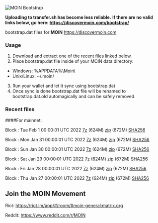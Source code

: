 ![MOIN Bootstrap](https://i.imgur.com/KjM1jMp.jpg)

**Uploading to transfer.sh has become less reliable.**
**If there are no valid links below, go here: https://discovermoin.com/bootstrap/**

bootstrap.dat files for **MOIN** https://discovermoin.com

### Usage

1. Download and extract one of the recent files linked below.
2. Place bootstrap.dat file inside of your MOIN data directory:
 - Windows: %APPDATA%\Moin\
 - Unix/Linux: ~/.moin/
3. Run your wallet and let it sync using bootstrap.dat
4. Once sync is done bootstrap.dat file will be renamed to bootstrap.dat.old automagically and can be safely removed.


### Recent files

####For mainnet:

Block : Tue Feb  1 00:00:01 UTC 2022 [7z](https://transfer.sh/5pRN5g/bootstrap.dat.20220201.7z) (624M) [zip](https://transfer.sh/RHAxvk/bootstrap.dat.20220201.zip) (672M) [SHA256](https://transfer.sh/IkESIf/sha256.txt)

Block : Mon Jan 31 00:00:01 UTC 2022 [7z](https://transfer.sh/pCiOWb/bootstrap.dat.20220131.7z) (624M) [zip](https://transfer.sh/6pisAl/bootstrap.dat.20220131.zip) (672M) [SHA256](https://transfer.sh/INvLRd/sha256.txt)

Block : Sun Jan 30 00:00:01 UTC 2022 [7z](https://transfer.sh/IrTCDt/bootstrap.dat.20220130.7z) (624M) [zip](https://transfer.sh/cVNYSA/bootstrap.dat.20220130.zip) (672M) [SHA256](https://transfer.sh/7ISwKX/sha256.txt)

Block : Sat Jan 29 00:00:01 UTC 2022 [7z](https://transfer.sh/WV8aY7/bootstrap.dat.20220129.7z) (624M) [zip](https://transfer.sh/sCSoWJ/bootstrap.dat.20220129.zip) (672M) [SHA256](https://transfer.sh/StHk1L/sha256.txt)

Block : Fri Jan 28 00:00:01 UTC 2022 [7z](https://transfer.sh/vHx5yR/bootstrap.dat.20220128.7z) (624M) [zip](https://transfer.sh/oMMfH4/bootstrap.dat.20220128.zip) (672M) [SHA256](https://transfer.sh/nHN3qF/sha256.txt)

Block : Thu Jan 27 00:00:01 UTC 2022 [7z](https://transfer.sh/DhBnAC/bootstrap.dat.20220127.7z) (624M) [zip](https://transfer.sh/ViuJat/bootstrap.dat.20220127.zip) (672M) [SHA256](https://transfer.sh/7SQ1at/sha256.txt)

## Join the MOIN Movement

Riot: https://riot.im/app/#/room/#moin-general:matrix.org

Reddit: https://www.reddit.com/r/MOIN
